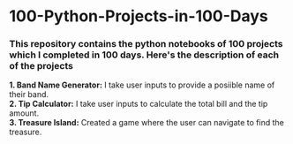 # 100-Python-Projects-in-100-Days

### This repository contains the python notebooks of 100 projects which I completed in 100 days. Here's the description of each of the projects

**1. Band Name Generator:** I take user inputs to provide a posiible name of their band.    
**2. Tip Calculator:** I take user inputs to calculate the total bill and the tip amount.    
**3. Treasure Island:** Created a game where the user can navigate to find the treasure.
